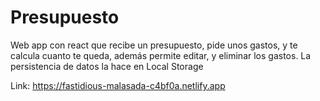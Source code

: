 # Presupuesto
Web app con react que recibe un presupuesto, pide unos gastos, y te calcula  cuanto te queda, además permite editar, y eliminar los gastos. La persistencia de datos la hace en Local Storage

Link: https://fastidious-malasada-c4bf0a.netlify.app 
